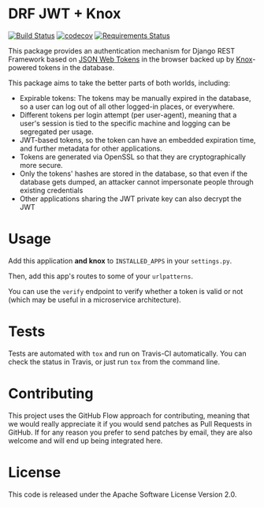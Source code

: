 DRF JWT + Knox
==============

[![Build Status](https://travis-ci.org/ssaavedra/drf-jwt-knox.svg?branch=master)](https://travis-ci.org/ssaavedra/drf-jwt-knox)
[![codecov](https://codecov.io/gh/ssaavedra/drf-jwt-knox/branch/master/graph/badge.svg)](https://codecov.io/gh/ssaavedra/drf-jwt-knox)
[![Requirements Status](https://requires.io/github/ssaavedra/drf-jwt-knox/requirements.svg?branch=master)](https://requires.io/github/ssaavedra/drf-jwt-knox/requirements/?branch=master)

This package provides an authentication mechanism for Django REST
Framework based on [JSON Web Tokens][JWT] in the browser backed up by
[Knox][knox]-powered tokens in the database.

This package aims to take the better parts of both worlds, including:

- Expirable tokens: The tokens may be manually expired in the
  database, so a user can log out of all other logged-in places, or
  everywhere.
- Different tokens per login attempt (per user-agent), meaning that a
  user's session is tied to the specific machine and logging can be
  segregated per usage.
- JWT-based tokens, so the token can have an embedded expiration time,
  and further metadata for other applications.
- Tokens are generated via OpenSSL so that they are cryptographically more secure.
- Only the tokens' hashes are stored in the database, so that even if
  the database gets dumped, an attacker cannot impersonate people
  through existing credentials
- Other applications sharing the JWT private key can also decrypt the JWT


Usage
=====

Add this application **and knox** to `INSTALLED_APPS` in your
`settings.py`.

Then, add this app's routes to some of your `urlpatterns`.

You can use the `verify` endpoint to verify whether a token is valid
or not (which may be useful in a microservice architecture).


Tests
=====

Tests are automated with `tox` and run on Travis-CI automatically. You
can check the status in Travis, or just run `tox` from the command
line.


Contributing
============

This project uses the GitHub Flow approach for contributing, meaning
that we would really appreciate it if you would send patches as Pull
Requests in GitHub. If for any reason you prefer to send patches by email, they are also welcome and will end up being integrated here.

License
=======

This code is released under the Apache Software License Version 2.0.


[JWT]: https://github.com/jpadilla/pyjwt
[knox]: https://github.com/James1345/django-rest-knox
